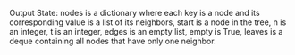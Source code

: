 Output State: nodes is a dictionary where each key is a node and its corresponding value is a list of its neighbors, start is a node in the tree, n is an integer, t is an integer, edges is an empty list, empty is True, leaves is a deque containing all nodes that have only one neighbor.